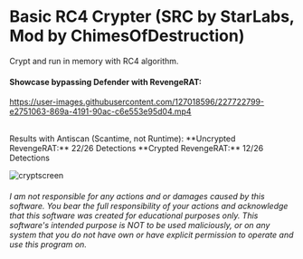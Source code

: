 # Basic RC4 Crypter (SRC by StarLabs, Mod by ChimesOfDestruction)
Crypt and run in memory with RC4 algorithm.  
#### Showcase bypassing Defender with RevengeRAT:


https://user-images.githubusercontent.com/127018596/227722799-e2751063-869a-4191-90ac-c6e553e95d04.mp4


<br>
Results with Antiscan (Scantime, not Runtime):  
**Uncrypted RevengeRAT:** 22/26 Detections  
**Crypted RevengeRAT:** 12/26 Detections  

![cryptscreen](https://user-images.githubusercontent.com/127018596/227720589-3249542e-60cf-401d-b030-814db0d2c343.PNG)

###### I am not responsible for any actions and or damages caused by this software. You bear the full responsibility of your actions and acknowledge that this software was created for educational purposes only. This software's intended purpose is NOT to be used maliciously, or on any system that you do not have own or have explicit permission to operate and use this program on.

